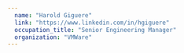 ```yaml
---
  name: "Harold Giguere"
  link: "https://www.linkedin.com/in/hgiguere"
  occupation_title: "Senior Engineering Manager"
  organization: "VMWare"
---
```

